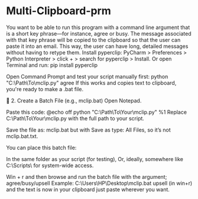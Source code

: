 # Multi-Clipboard-prm
You want to be able to run this program with a command line argument that is a short key phrase—for instance, agree or busy. The message associated with that key phrase will be copied to the clipboard so that the user can paste it into an email. This way, the user can have long, detailed messages without having to retype them.
Install pyperclip:
PyCharm > Preferences > Python Interpreter > click + > search for pyperclip > Install.
Or open Terminal and run:
pip install pyperclip

Open Command Prompt and test your script manually first:
python "C:\Path\To\mclip.py" agree
If this works and copies text to clipboard, you're ready to make a .bat file.

📄 2. Create a Batch File (e.g., mclip.bat)
Open Notepad.

Paste this code:
@echo off
python "C:\Path\To\Your\mclip.py" %1
Replace C:\Path\To\Your\mclip.py with the full path to your script.

Save the file as:
mclip.bat
but with Save as type: All Files, so it’s not mclip.bat.txt.

You can place this batch file:

In the same folder as your script (for testing),
Or, ideally, somewhere like C:\Scripts\ for system-wide access.

Win + r and then browse and run the batch file with the argument; agree/busy/upsell
Example: C:\Users\HP\Desktop\mclip.bat upsell (in win+r)
and the text is now in your clipboard just paste wherever you want.
